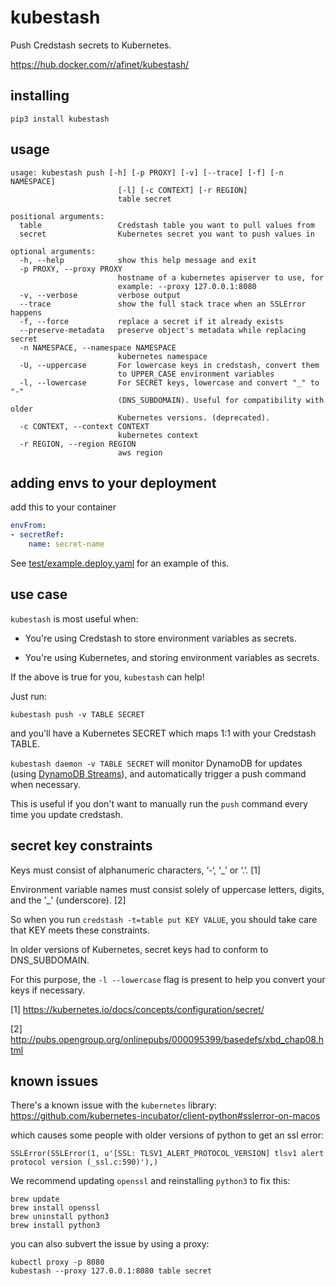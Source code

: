 # kubestash

Push Credstash secrets to Kubernetes.

https://hub.docker.com/r/afinet/kubestash/

## installing

```
pip3 install kubestash
```

## usage

```
usage: kubestash push [-h] [-p PROXY] [-v] [--trace] [-f] [-n NAMESPACE]
                        [-l] [-c CONTEXT] [-r REGION]
                        table secret

positional arguments:
  table                 Credstash table you want to pull values from
  secret                Kubernetes secret you want to push values in

optional arguments:
  -h, --help            show this help message and exit
  -p PROXY, --proxy PROXY
                        hostname of a kubernetes apiserver to use, for
                        example: --proxy 127.0.0.1:8080
  -v, --verbose         verbose output
  --trace               show the full stack trace when an SSLError happens
  -f, --force           replace a secret if it already exists
  --preserve-metadata   preserve object's metadata while replacing secret
  -n NAMESPACE, --namespace NAMESPACE
                        kubernetes namespace
  -U, --uppercase       For lowercase keys in credstash, convert them
                        to UPPER_CASE environment variables
  -l, --lowercase       For SECRET keys, lowercase and convert "_" to "-"
                        (DNS_SUBDOMAIN). Useful for compatibility with older
                        Kubernetes versions. (deprecated).
  -c CONTEXT, --context CONTEXT
                        kubernetes context
  -r REGION, --region REGION
                        aws region

```

## adding envs to your deployment

add this to your container

```yaml
envFrom:
- secretRef:
    name: secret-name
```

See [test/example.deploy.yaml](test/example.deploy.yaml) for an example of this.

## use case

`kubestash` is most useful when:

- You're using Credstash to store environment variables as secrets.

- You're using Kubernetes, and storing environment variables as secrets.

If the above is true for you, `kubestash` can help!

Just run:

`kubestash push -v TABLE SECRET`

and you'll have a Kubernetes SECRET which maps 1:1 with your Credstash TABLE.

`kubestash daemon -v TABLE SECRET` will monitor DynamoDB for updates
(using [DynamoDB Streams](https://docs.aws.amazon.com/amazondynamodb/latest/developerguide/Streams.html)),
and automatically trigger a push command when necessary.

This is useful if you don't want to manually run the `push` command every time you update credstash.

## secret key constraints

Keys must consist of alphanumeric characters, ‘-‘, ‘_’ or ‘.’. [1]

Environment variable names must consist solely of uppercase letters, digits, and the '_' (underscore). [2]

So when you run `credstash -t=table put KEY VALUE`, you should take care that KEY meets these constraints.

In older versions of Kubernetes, secret keys had to conform to DNS_SUBDOMAIN.

For this purpose, the `-l --lowercase` flag is present to help you convert your keys if necessary.

[1] https://kubernetes.io/docs/concepts/configuration/secret/

[2] http://pubs.opengroup.org/onlinepubs/000095399/basedefs/xbd_chap08.html


## known issues

There's a known issue with the `kubernetes` library: https://github.com/kubernetes-incubator/client-python#sslerror-on-macos

which causes some people with older versions of python to get an ssl error:

```
SSLError(SSLError(1, u'[SSL: TLSV1_ALERT_PROTOCOL_VERSION] tlsv1 alert protocol version (_ssl.c:590)'),)
```

We recommend updating `openssl` and reinstalling `python3` to fix this:

```
brew update
brew install openssl
brew uninstall python3
brew install python3
```

you can also subvert the issue by using a proxy:

```
kubectl proxy -p 8080
kubestash --proxy 127.0.0.1:8080 table secret
```
